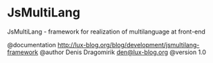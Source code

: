 JsMultiLang
===========

JsMultiLang - framework for realization of multilanguage at front-end


 @documentation http://lux-blog.org/blog/development/jsmultilang-framework
 @author Denis Dragomirik <den@lux-blog.org>
 @version 1.0
